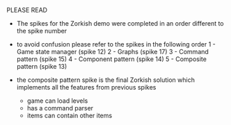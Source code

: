 PLEASE READ

- The spikes for the Zorkish demo were completed in an order different to the spike number

- to avoid confusion please refer to the spikes in the following order
1 - Game state manager (spike 12)
2 - Graphs (spike 17)
3 - Command pattern (spike 15)
4 - Component pattern (spike 14)
5 - Composite pattern (spike 13)

- the composite pattern spike is the final Zorkish solution which implements all the features from previous spikes
	- game can load levels
	- has a command parser
	- items can contain other items